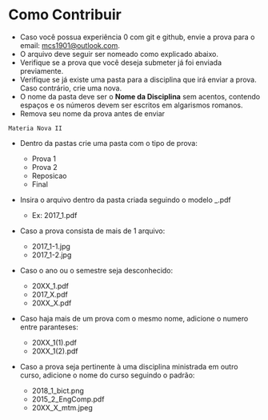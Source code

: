 # Como Contribuir 
* Caso você possua experiência 0 com git e github, envie a prova para o email: mcs1901@outlook.com.
* O arquivo deve seguir ser nomeado como explicado abaixo.
* Verifique se a prova que você deseja submeter já foi enviada previamente.
* Verifique se já existe uma pasta para a disciplina que irá enviar a prova. Caso contrário, crie uma nova.
* O nome da pasta deve ser o **Nome da Disciplina** sem acentos, contendo espaços e os números devem ser escritos em algarismos romanos.
* Remova seu nome da prova antes de enviar

```
Materia Nova II
```

* Dentro da pastas crie uma pasta com o tipo de prova:
   - Prova 1
   - Prova 2
   - Reposicao
   - Final

* Insira o arquivo dentro da pasta criada seguindo o modelo <nome>_<semestre>.pdf
   - Ex: 2017_1.pdf

* Caso a prova consista de mais de 1 arquivo:
   - 2017_1-1.jpg
   - 2017_1-2.jpg

* Caso o ano ou o semestre seja desconhecido:
   - 20XX_1.pdf
   - 2017_X.pdf
   - 20XX_X.pdf

* Caso haja mais de um prova com o mesmo nome, adicione o numero entre paranteses:
   - 20XX_1(1).pdf
   - 20XX_1(2).pdf
* Caso a prova seja pertinente à uma disciplina ministrada em outro curso, adicione o nome do curso seguindo o padrão:
   - 2018_1_bict.png
   - 2015_2_EngComp.pdf
   - 20XX_X_mtm.jpeg
